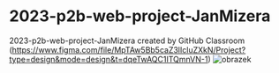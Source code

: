# 2023-p2b-web-project-JanMizera
2023-p2b-web-project-JanMizera created by GitHub Classroom
(https://www.figma.com/file/MpTAw5Bb5caZ3lIcluZXkN/Project?type=design&mode=design&t=dqeTwAQC1ITQmnVN-1)
![obrazek](https://github.com/pslib-cz/2023-p2b-web-project-JanMizera/assets/115527185/c5a1137a-c7bd-44f1-95ad-49af7ccf68ee)
